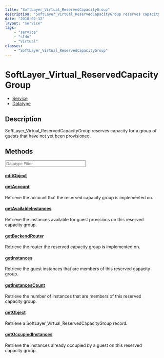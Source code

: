 ```yaml
---
title: "SoftLayer_Virtual_ReservedCapacityGroup"
description: "SoftLayer_Virtual_ReservedCapacityGroup reserves capacity for a group of guests that have not yet been provisioned."
date: "2018-02-12"
layout: "service"
tags:
    - "service"
    - "sldn"
    - "Virtual"
classes:
    - "SoftLayer_Virtual_ReservedCapacityGroup"
---
```

# SoftLayer_Virtual_ReservedCapacityGroup
<div id='service-datatype'>
    <ul id='sldn-reference-tabs'>
    <li id='service'> <a href='/reference/services/SoftLayer_Virtual_ReservedCapacityGroup' >Service</a></li>    <li id='datatype'> <a href='/reference/datatypes/SoftLayer_Virtual_ReservedCapacityGroup' >Datatype</a></li>
    </ul>
</div>

## Description
SoftLayer_Virtual_ReservedCapacityGroup reserves capacity for a group of guests that have not yet been provisioned. 



        
<div id="properties" class="content service-content">

## Methods

<div class="view-filters">
    <div class="clearfix">
        <div class="search-input-box">
            <input placeholder="Datatype Filter" onkeyup="titleSearch(inputId='edit-combine', divId='method-div', elementClass='method-row')" 
                type="text" id="edit-combine" value="" size="30" maxlength="128" class="form-text">
        </div>
    </div>
</div>

#### [editObject](/reference/services/SoftLayer_Virtual_ReservedCapacityGroup/editObject)


#### [getAccount](/reference/services/SoftLayer_Virtual_ReservedCapacityGroup/getAccount)
Retrieve the account that the reserved capacity group is implemented on.

#### [getAvailableInstances](/reference/services/SoftLayer_Virtual_ReservedCapacityGroup/getAvailableInstances)
Retrieve the instances available for guest provisions on this reserved capacity group.

#### [getBackendRouter](/reference/services/SoftLayer_Virtual_ReservedCapacityGroup/getBackendRouter)
Retrieve the router the reserved capacity group is implemented on.

#### [getInstances](/reference/services/SoftLayer_Virtual_ReservedCapacityGroup/getInstances)
Retrieve the guest instances that are members of this reserved capacity group.

#### [getInstancesCount](/reference/services/SoftLayer_Virtual_ReservedCapacityGroup/getInstancesCount)
Retrieve the number of instances that are members of this reserved capacity group.

#### [getObject](/reference/services/SoftLayer_Virtual_ReservedCapacityGroup/getObject)
Retrieve a SoftLayer_Virtual_ReservedCapacityGroup record.

#### [getOccupiedInstances](/reference/services/SoftLayer_Virtual_ReservedCapacityGroup/getOccupiedInstances)
Retrieve the instances already occupied by a guest on this reserved capacity group.

</div>

